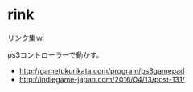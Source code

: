 # rink
リンク集ｗ

ps3コントローラーで動かす。
- http://gametukurikata.com/program/ps3gamepad
- http://indiegame-japan.com/2016/04/13/post-131/
